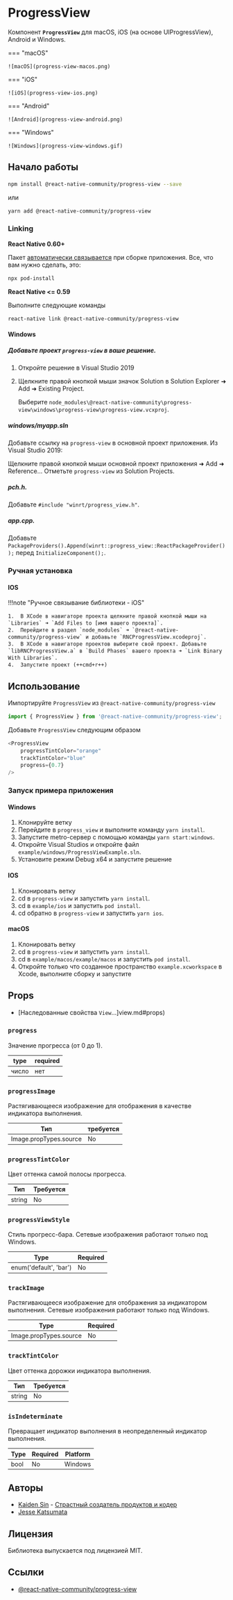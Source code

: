 # ProgressView

Компонент **`ProgressView`** для macOS, iOS (на основе UIProgressView), Android и Windows.

=== "macOS"

    ![macOS](progress-view-macos.png)

=== "iOS"

    ![iOS](progress-view-ios.png)

=== "Android"

    ![Android](progress-view-android.png)

=== "Windows"

    ![Windows](progress-view-windows.gif)

## Начало работы

```sh
npm install @react-native-community/progress-view --save
```

или

```sh
yarn add @react-native-community/progress-view
```

### Linking

**React Native 0.60+**

Пакет [автоматически связывается](https://github.com/react-native-community/cli/blob/master/docs/autolinking.md) при сборке приложения. Все, что вам нужно сделать, это:

```sh
npx pod-install
```

**React Native <= 0.59**

Выполните следующие команды

```sh
react-native link @react-native-community/progress-view
```

#### Windows

##### Добавьте проект `progress-view` в ваше решение.

1.  Откройте решение в Visual Studio 2019
2.  Щелкните правой кнопкой мыши значок Solution в Solution Explorer ➜ Add ➜ Existing Project.

    Выберите `node_modules\@react-native-community\progress-view\windows\progress-view\progress-view.vcxproj`.

##### **windows/myapp.sln**

Добавьте ссылку на `progress-view` в основной проект приложения. Из Visual Studio 2019:

Щелкните правой кнопкой мыши основной проект приложения ➜ Add ➜ Reference...
Отметьте `progress-view` из Solution Projects.

##### **pch.h**.

Добавьте `#include "winrt/progress_view.h"`.

##### **app.cpp**.

Добавьте `PackageProviders().Append(winrt::progress_view::ReactPackageProvider());` перед `InitializeComponent();`.

### Ручная установка

#### IOS

!!!note "Ручное связывание библиотеки - iOS"

    1.  В XCode в навигаторе проекта щелкните правой кнопкой мыши на `Libraries` ➜ `Add Files to [имя вашего проекта]`.
    2.  Перейдите в раздел `node_modules` ➜ `@react-native-community/progress-view` и добавьте `RNCProgressView.xcodeproj`.
    3.  В XCode в навигаторе проектов выберите свой проект. Добавьте `libRNCProgressView.a` в `Build Phases` вашего проекта ➜ `Link Binary With Libraries`.
    4.  Запустите проект (++cmd+r++)

## Использование

Импортируйте `ProgressView` из `@react-native-community/progress-view`

```js
import { ProgressView } from '@react-native-community/progress-view';
```

Добавьте `ProgressView` следующим образом

```js
<ProgressView
    progressTintColor="orange"
    trackTintColor="blue"
    progress={0.7}
/>
```

### Запуск примера приложения

#### Windows

1.  Клонируйте ветку
2.  Перейдите в `progress_view` и выполните команду `yarn install`.
3.  Запустите metro-сервер с помощью команды `yarn start:windows`.
4.  Откройте Visual Studios и откройте файл `example/windows/ProgressViewExample.sln`.
5.  Установите режим Debug x64 и запустите решение

#### IOS

1.  Клонировать ветку
2.  cd в `progress-view` и запустить `yarn install`.
3.  cd в `example/ios` и запустить `pod install`.
4.  cd обратно в `progress-view` и запустить `yarn ios`.

#### macOS

1.  Клонировать ветку
2.  cd в `progress-view` и запустить `yarn install`.
3.  cd в `example/macos/example/macos` и запустить `pod install`.
4.  Откройте только что созданное пространство `example.xcworkspace` в Xcode, выполните сборку и запустите

## Props

-   [Наследованные свойства `View`...]view.md#props)

### `progress`

Значение прогресса (от 0 до 1).

| type  | required |
| ----- | -------- |
| число | нет      |

### `progressImage`

Растягивающееся изображение для отображения в качестве индикатора выполнения.

| Тип                    | требуется |
| ---------------------- | --------- |
| Image.propTypes.source | No        |

### `progressTintColor`

Цвет оттенка самой полосы прогресса.

| Тип    | Требуется |
| ------ | --------- |
| string | No        |

### `progressViewStyle`

Стиль прогресс-бара. Сетевые изображения работают только под Windows.

| Type                   | Required |
| ---------------------- | -------- |
| enum('default', 'bar') | No       |

### `trackImage`

Растягивающееся изображение для отображения за индикатором выполнения. Сетевые изображения работают только под Windows.

| Type                   | Required |
| ---------------------- | -------- |
| Image.propTypes.source | No       |

### `trackTintColor`

Цвет оттенка дорожки индикатора выполнения.

| Тип    | Требуется |
| ------ | --------- |
| string | No        |

### `isIndeterminate`

Превращает индикатор выполнения в неопределенный индикатор выполнения.

| Type | Required | Platform |
| ---- | -------- | -------- |
| bool | No       | Windows  |

## Авторы

-   [Kaiden Sin](https://github.com/kdenz) - [Страстный создатель продуктов и кодер](http://linkedin.com/in/kaiden)
-   [Jesse Katsumata](https://github.com/Naturalclar)

## Лицензия

Библиотека выпускается под лицензией MIT.

## Ссылки

-   [@react-native-community/progress-view](https://github.com/react-native-progress-view/progress-view)
